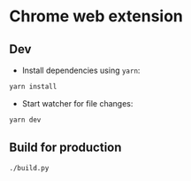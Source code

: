 # Chrome web extension


## Dev

- Install dependencies using `yarn`:
```bash
yarn install
```

- Start watcher for file changes:
```bash
yarn dev
```


## Build for production

```bash
./build.py
```
